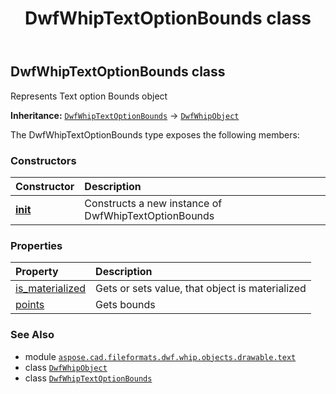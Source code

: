 ﻿---
title: DwfWhipTextOptionBounds class
second_title: Aspose.CAD for Python via .NET API References
description: 
type: docs
weight: 20
url: /python-net/aspose.cad.fileformats.dwf.whip.objects.drawable.text/dwfwhiptextoptionbounds/
is_root: false
---

## DwfWhipTextOptionBounds class

Represents Text option Bounds object



**Inheritance:** [`DwfWhipTextOptionBounds`](/cad/python-net/aspose.cad.fileformats.dwf.whip.objects.drawable.text/dwfwhiptextoptionbounds) → 
[`DwfWhipObject`](/cad/python-net/aspose.cad.fileformats.dwf.whip.objects/dwfwhipobject)



The DwfWhipTextOptionBounds type exposes the following members:

### Constructors
| Constructor | Description |
| :- | :- |
| [__init__](/cad/python-net/aspose.cad.fileformats.dwf.whip.objects.drawable.text/dwfwhiptextoptionbounds/__init__/#) | Constructs a new instance of DwfWhipTextOptionBounds |


### Properties
| Property | Description |
| :- | :- |
| [is_materialized](/cad/python-net/aspose.cad.fileformats.dwf.whip.objects.drawable.text/dwfwhiptextoptionbounds/is_materialized) | Gets or sets value, that object is materialized |
| [points](/cad/python-net/aspose.cad.fileformats.dwf.whip.objects.drawable.text/dwfwhiptextoptionbounds/points) | Gets bounds |



### See Also
* module [`aspose.cad.fileformats.dwf.whip.objects.drawable.text`](..)
* class [`DwfWhipObject`](/cad/python-net/aspose.cad.fileformats.dwf.whip.objects/dwfwhipobject)
* class [`DwfWhipTextOptionBounds`](/cad/python-net/aspose.cad.fileformats.dwf.whip.objects.drawable.text/dwfwhiptextoptionbounds)
